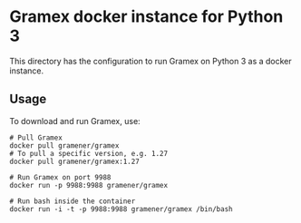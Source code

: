 # Gramex docker instance for Python 3

This directory has the configuration to run Gramex on Python 3 as a docker instance.

## Usage

To download and run Gramex, use:

```shell
# Pull Gramex
docker pull gramener/gramex
# To pull a specific version, e.g. 1.27
docker pull gramener/gramex:1.27

# Run Gramex on port 9988
docker run -p 9988:9988 gramener/gramex

# Run bash inside the container
docker run -i -t -p 9988:9988 gramener/gramex /bin/bash
```

